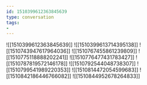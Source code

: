 ```yaml
---
id: 1510399612363845639
type: conversation
tags:
- 
---
```

![[1510399612363845639]]
![[1510399613714395138]]
![[1510743947617964036]]
![[1510767455861239809]]
![[1510775118888202241]]
![[1510776477431783427]]
![[1510787819572146178]]
![[1510792544048738307]]
![[1510799541989220353]]
![[1510814472054599683]]
![[1510842186446766082]]
![[1510844952678264833]]

